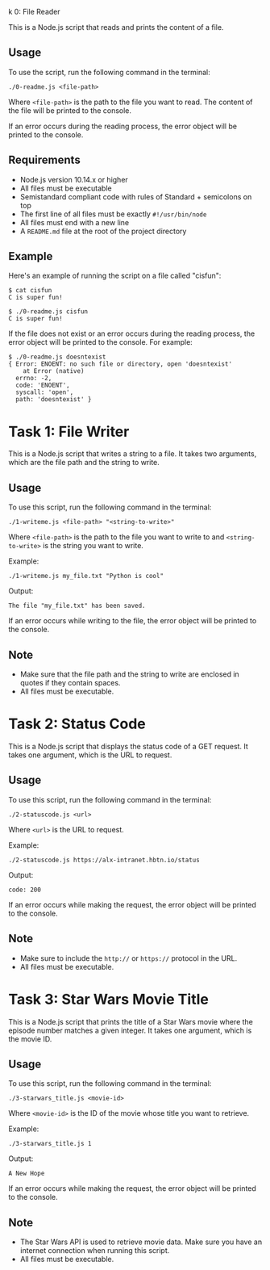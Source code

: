 k 0: File Reader

This is a Node.js script that reads and prints the content of a file. 

## Usage
To use the script, run the following command in the terminal:

```
./0-readme.js <file-path>
```

Where `<file-path>` is the path to the file you want to read. The content of the file will be printed to the console.

If an error occurs during the reading process, the error object will be printed to the console.

## Requirements
- Node.js version 10.14.x or higher
- All files must be executable
- Semistandard compliant code with rules of Standard + semicolons on top
- The first line of all files must be exactly `#!/usr/bin/node`
- All files must end with a new line
- A `README.md` file at the root of the project directory

## Example
Here's an example of running the script on a file called "cisfun":

```
$ cat cisfun
C is super fun!

$ ./0-readme.js cisfun
C is super fun!
```

If the file does not exist or an error occurs during the reading process, the error object will be printed to the console. For example:

```
$ ./0-readme.js doesntexist
{ Error: ENOENT: no such file or directory, open 'doesntexist'
    at Error (native)
  errno: -2,
  code: 'ENOENT',
  syscall: 'open',
  path: 'doesntexist' }
```

# Task 1: File Writer

This is a Node.js script that writes a string to a file. It takes two arguments, which are the file path and the string to write.

## Usage

To use this script, run the following command in the terminal:

```
./1-writeme.js <file-path> "<string-to-write>"
```

Where `<file-path>` is the path to the file you want to write to and `<string-to-write>` is the string you want to write.

Example:

```
./1-writeme.js my_file.txt "Python is cool"
```

Output:

```
The file "my_file.txt" has been saved.
```

If an error occurs while writing to the file, the error object will be printed to the console.

## Note

- Make sure that the file path and the string to write are enclosed in quotes if they contain spaces.
- All files must be executable.

# Task 2: Status Code

This is a Node.js script that displays the status code of a GET request. It takes one argument, which is the URL to request.

## Usage

To use this script, run the following command in the terminal:

```
./2-statuscode.js <url>
```

Where `<url>` is the URL to request.

Example:

```
./2-statuscode.js https://alx-intranet.hbtn.io/status
```

Output:

```
code: 200
```

If an error occurs while making the request, the error object will be printed to the console.

## Note

- Make sure to include the `http://` or `https://` protocol in the URL.
- All files must be executable.

# Task 3: Star Wars Movie Title

This is a Node.js script that prints the title of a Star Wars movie where the episode number matches a given integer. It takes one argument, which is the movie ID.

## Usage

To use this script, run the following command in the terminal:

```
./3-starwars_title.js <movie-id>
```

Where `<movie-id>` is the ID of the movie whose title you want to retrieve.

Example:

```
./3-starwars_title.js 1
```

Output:

```
A New Hope
```

If an error occurs while making the request, the error object will be printed to the console.

## Note

- The Star Wars API is used to retrieve movie data. Make sure you have an internet connection when running this script.
- All files must be executable.


